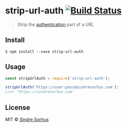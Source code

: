 # strip-url-auth [![Build Status](https://travis-ci.org/sindresorhus/strip-url-auth.svg?branch=master)](https://travis-ci.org/sindresorhus/strip-url-auth)

> Strip the [authentication](http://en.wikipedia.org/wiki/Basic_access_authentication) part of a URL


## Install

```
$ npm install --save strip-url-auth
```


## Usage

```js
const stripUrlAuth = require('strip-url-auth');

stripUrlAuth('https://user:pass@sindresorhus.com');
//=> 'https://sindresorhus.com'
```


## License

MIT © [Sindre Sorhus](https://sindresorhus.com)
